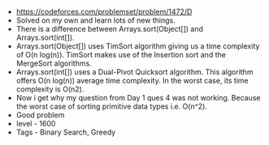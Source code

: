 * https://codeforces.com/problemset/problem/1472/D
* Solved on my own and learn lots of new things.
* There is a difference between Arrays.sort(Object[]) and Arrays.sort(int[]).
* Arrays.sort(Object[]) uses TimSort algorithm giving us a time complexity of O(n log(n)). TimSort makes use of the Insertion sort and the MergeSort algorithms.
* Arrays.sort(int[]) uses a Dual-Pivot Quicksort algorithm. This algorithm offers O(n log(n)) average time complexity. In the worst case, its time complexity is O(n2).
* Now i get why my question from Day 1 ques 4 was not working. Because the worst case of sorting primitive data types i.e. O(n^2).
* Good problem
* level - 1600
* Tags - Binary Search, Greedy
